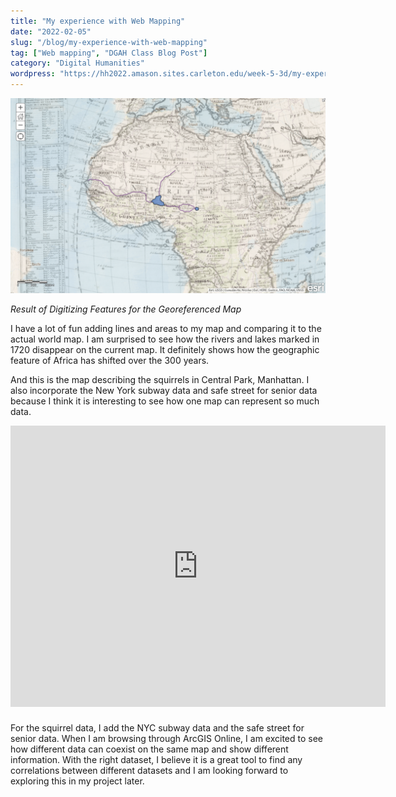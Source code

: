 ```yaml
---
title: "My experience with Web Mapping"
date: "2022-02-05"
slug: "/blog/my-experience-with-web-mapping"
tag: ["Web mapping", "DGAH Class Blog Post"]
category: "Digital Humanities"
wordpress: "https://hh2022.amason.sites.carleton.edu/week-5-3d/my-experience-with-web-mapping/"
---
```


![Result of Digitizing Features for the Georeferenced Map](./my-experience-with-web-mapping.png)

<p class="figure-caption"><em>Result of Digitizing Features for the Georeferenced Map</em></p>

I have a lot of fun adding lines and areas to my map and comparing it to the actual world map. I am surprised to see how the rivers and lakes marked in 1720 disappear on the current map. It definitely shows how the geographic feature of Africa has shifted over the 300 years.

And this is the map describing the squirrels in Central Park, Manhattan. I also incorporate the New York subway data and safe street for senior data because I think it is interesting to see how one map can represent so much data.

<iframe src="https://carleton.maps.arcgis.com/apps/instant/imageryviewer/index.html?appid=1adc6a64379a4459a8319707f77ee036" width="600" height="450" frameborder="0" style="border:0; margin-bottom: 0.5rem;" allowfullscreen="">Square Data.</iframe>

For the squirrel data, I add the NYC subway data and the safe street for senior data. When I am browsing through ArcGIS Online, I am excited to see how different data can coexist on the same map and show different information. With the right dataset, I believe it is a great tool to find any correlations between different datasets and I am looking forward to exploring this in my project later.
